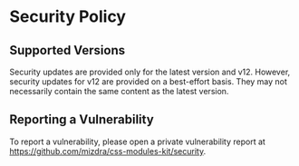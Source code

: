 # Security Policy

## Supported Versions

Security updates are provided only for the latest version and v12. However, security updates for v12 are provided on a best-effort basis. They may not necessarily contain the same content as the latest version.

## Reporting a Vulnerability

To report a vulnerability, please open a private vulnerability report at https://github.com/mizdra/css-modules-kit/security.
